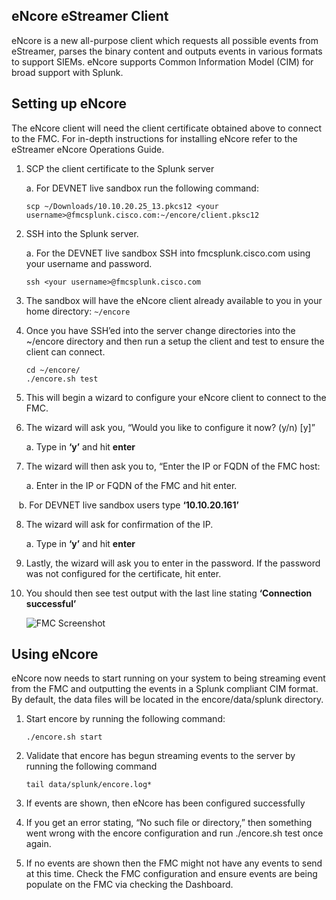 ## eNcore eStreamer Client

eNcore is a new all-purpose client which requests all possible events from eStreamer, parses the binary content and outputs events in various formats to support SIEMs. eNcore supports Common Information Model (CIM) for broad support with Splunk.

## Setting up eNcore

The eNcore client will need the client certificate obtained above to connect to the FMC. For in-depth instructions for installing eNcore refer to the eStreamer eNcore Operations Guide.

1.  SCP the client certificate to the Splunk server

    a.  For DEVNET live sandbox run the following command:
    ```
    scp ~/Downloads/10.10.20.25_13.pkcs12 <your username>@fmcsplunk.cisco.com:~/encore/client.pksc12
    ```
2.  SSH into the Splunk server.

    a.  For the DEVNET live sandbox SSH into fmcsplunk.cisco.com using your username and password.
    ```
    ssh <your username>@fmcsplunk.cisco.com
    ``` 
3.  The sandbox will have the eNcore client already available to you in your home directory: `~/encore`

4.  Once you have SSH’ed into the server change directories into the \~/encore directory and then run a setup the client and test to ensure the client can connect.
    ```
    cd ~/encore/
    ./encore.sh test
    ```
5.  This will begin a wizard to configure your eNcore client to connect to the FMC.

6.  The wizard will ask you, “Would you like to configure it now? (y/n) [y]”

    a.  Type in **‘y’** and hit **enter**

7.  The wizard will then ask you to, “Enter the IP or FQDN of the FMC host:

    a.  Enter in the IP or FQDN of the FMC and hit enter.

    b.  For DEVNET live sandbox users type **‘10.10.20.161’**

8.  The wizard will ask for confirmation of the IP.

    a.  Type in **‘y’** and hit **enter**

9.  Lastly, the wizard will ask you to enter in the password. If the password was not configured for the certificate, hit enter.

10. You should then see test output with the last line stating **‘Connection successful’**

      ![FMC Screenshot](/posts/files/firepower-estreamer-splunk/assets/images/pic3.png)
      
## Using eNcore

eNcore now needs to start running on your system to being streaming event from the FMC and outputting the events in a Splunk compliant CIM format. By default, the data files will be located in the encore/data/splunk directory.

1.  Start encore by running the following command:
    ```
    ./encore.sh start
    ```
2.  Validate that encore has begun streaming events to the server by running the following command
    ```
    tail data/splunk/encore.log*
    ```
3.  If events are shown, then eNcore has been configured successfully

4.  If you get an error stating, “No such file or directory,” then something went wrong with the encore configuration and run ./encore.sh test once again.

5.  If no events are shown then the FMC might not have any events to send at this time. Check the FMC configuration and ensure events are being populate on the FMC via checking the Dashboard.
